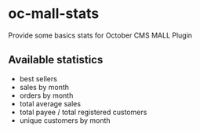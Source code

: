 # oc-mall-stats
Provide some basics stats for October CMS MALL Plugin


## Available statistics

- best sellers
- sales by month
- orders by month
- total average sales
- total payee / total registered customers
- unique customers by month
